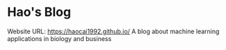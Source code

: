 # Hao's Blog
Website URL: https://haocai1992.github.io/
A blog about machine learning applications in biology and business
